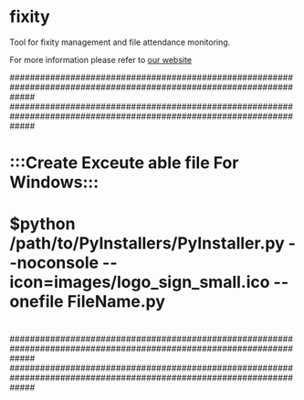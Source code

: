 fixity
======

Tool for fixity management and file attendance monitoring.

For more information please refer to [our website](http://www.avpreserve.com/avpsresources/tools/)


#####################################################################################################################
#####################################################################################################################
#																												   	#
#	                             :::Create  Exceute able file For Windows:::   								       	#
# $python /path/to/PyInstallers/PyInstaller.py --noconsole --icon=images/logo_sign_small.ico --onefile  FileName.py #
#																												    #
#####################################################################################################################
#####################################################################################################################